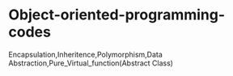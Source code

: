 # Object-oriented-programming-codes

Encapsulation,Inheritence,Polymorphism,Data Abstraction,Pure_Virtual_function(Abstract Class)
